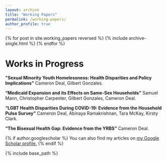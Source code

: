 ```yaml
---
layout: archive
title: "Working Papers"
permalink: /working-papers/
author_profile: true
---
```


{% for post in site.working_papers reversed %}
  {% include archive-single.html %}
{% endfor %}

# Works in Progress
**"Sexual Minority Youth Homelessness: Health Disparities and Policy Implications”**
Cameron Deal, Gilbert Gonzales.

**“Medicaid Expansion and its Effects on Same-Sex Households”** Samuel Mann,
Christopher Carpenter, Gilbert Gonzales, Cameron Deal.

**“LGBT Health Disparities During COVID-19: Evidence from the Household
Pulse Survey”** Cameron Deal, Abinaya Ramakrishnan, Tara McKay, Kirsty
Clark.

**“The Bisexual Health Gap: Evidence from the YRBS”** Cameron Deal.

{% if author.googlescholar %}
  You can also find my articles on <u><a href="{{author.googlescholar}}">my Google Scholar profile</a>.</u>
{% endif %}

{% include base_path %}


